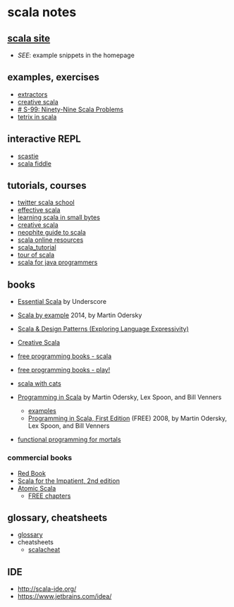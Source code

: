 

# scala notes

## [scala site](https://www.scala-lang.org/)
+ *SEE*: example snippets in the homepage 


## examples, exercises

+ [extractors](https://www.scala-lang.org/old/node/112)
+ [creative scala](https://www.creativescala.org/creative-scala.html)
+ [# S-99: Ninety-Nine Scala Problems](http://aperiodic.net/phil/scala/s-99/)
+ [tetrix in scala](http://eed3si9n.com/tetrix-in-scala/)

	
## interactive REPL

+ [scastie](https://scastie.scala-lang.org/)
+ [scala fiddle](https://scalafiddle.io/)

## tutorials, courses
+ [twitter scala school](http://twitter.github.io/scala_school/)
+ [effective scala](https://twitter.github.io/effectivescala/)
+ [learning scala in small bytes](http://matt.might.net/articles/learning-scala-in-small-bites/)
 + [creative scala](https://www.creativescala.org/creative-scala.html)
 + [neophite guide to scala](https://danielwestheide.com/scala/neophytes.html)
+ [scala online resources](https://docs.scala-lang.org/learn.html)
+ [scala_tutorial](https://www.scala-exercises.org/scala_tutorial/terms_and_types)
+ [tour of scala]( https://docs.scala-lang.org/tour/tour-of-scala.html)
+ [scala for java programmers](https://docs.scala-lang.org/tutorials/scala-for-java-programmers.html)



## books

+ [Essential Scala](https://underscore.io/books/essential-scala/)
by Underscore

+ [Scala by example](https://www.scala-lang.org/docu/files/ScalaByExample.pdf)
2014, by Martin Odersky

+ [Scala & Design Patterns (Exploring Language Expressivity)](https://www.scala-lang.org/old/sites/default/files/FrederikThesis.pdf)

+ [Creative Scala](https://www.creativescala.org/creative-scala.epub)

+ [free programming books - scala](https://github.com/EbookFoundation/free-programming-books/blob/master/free-programming-books.md#scala)
+ [free programming books - play!](https://github.com/EbookFoundation/free-programming-books/blob/master/free-programming-books.md#play-scala)
+ [scala with cats](https://books.underscore.io/scala-with-cats/scala-with-cats.epub)

+ [Programming in Scala](https://booksites.artima.com/programming_in_scala)
	by Martin Odersky, Lex Spoon, and Bill Venners
	- [examples](https://booksites.artima.com/programming_in_scala/examples/)
	- [Programming in Scala, First Edition](https://www.artima.com/pins1ed/) (FREE)
	2008, by Martin Odersky, Lex Spoon, and Bill Venners

+ [functional programming for mortals](https://leanpub.com/fpmortals)


### commercial books

+ [Red Book](https://www.manning.com/books/functional-programming-in-scala)
+ [Scala for the Impatient, 2nd edition](https://horstmann.com/scala/)
+ [Atomic Scala](https://gumroad.com/l/AtomicScala)
	- [FREE chapters ](https://info.lightbend.com/ebook-register-atomic-scala.html)


## glossary, cheatsheets
+ [glossary](https://docs.scala-lang.org/glossary/index.html)
+ cheatsheets
	- [scalacheat](https://docs.scala-lang.org/cheatsheets/index.html)

## IDE

+ http://scala-ide.org/
+ https://www.jetbrains.com/idea/
<!--stackedit_data:
eyJoaXN0b3J5IjpbMTE1MDk5OTU5NywtMzc2MjAwMzk1LC0xMD
c2Mzc4NjUwLDE3NzkxMzY0NCwxOTg1NjgxMTcsLTgxODQ1MTg5
MF19
-->